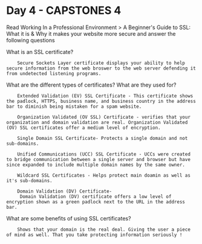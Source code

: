 # Day 4 - CAPSTONES 4

Read Working In a Professional Environment > A Beginner's Guide to SSL: What it is & Why it makes your website more secure and answer the following questions

What is an SSL certificate?

        Secure Sockets Layer certificate displays your ability to help secure information from the web broswer to the web server defending it from undetected listening programs.

What are the different types of certificates? What are they used for?

        Extended Validation (EV) SSL Certificate - This certificate shows the padlock, HTTPS, business name, and business country in the address bar to diminish being mistaken for a spam website.

        Organization Validated (OV SSL) Certificate - verifies that your organization and domain validation are real. Organization Validated (OV) SSL certificates offer a medium level of encryption.

        Single Domain SSL Certificate- Protects a single domain and not sub-domains.

        Unified Communications (UCC) SSL Certificate - UCCs were created to bridge communication between a single server and browser but have since expanded to include multiple domain names by the same owner.

        Wildcard SSL Certificates - Helps protect main doamin as well as it's sub-domains.

        Domain Validation (DV) Certificate-
         Domain Validation (DV) certificate offers a low level of encryption shown as a green padlock next to the URL in the address bar.

What are some benefits of using SSL certificates?

        Shows that your domain is the real deal. Giving the user a piece of mind as well. That you take protecting information seriously !
